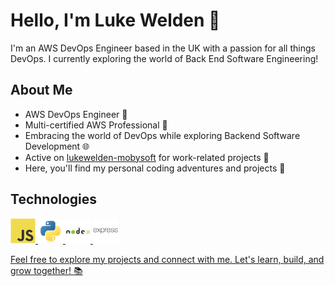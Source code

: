 # Hello, I'm Luke Welden 👋

I'm an AWS DevOps Engineer based in the UK with a passion for all things DevOps. I currently exploring the world of Back End Software Engineering! 

## About Me

- AWS DevOps Engineer 🚀
- Multi-certified AWS Professional 📜
- Embracing the world of DevOps while exploring Backend Software Development 🌐
- Active on [lukewelden-mobysoft](https://github.com/lukewelden-mobysoft) for work-related projects 🏢
- Here, you'll find my personal coding adventures and projects 🚀

## Technologies 
<a href="https://developer.mozilla.org/en-US/docs/Web/JavaScript" target="_blank" rel="noreferrer"> <img src="https://raw.githubusercontent.com/devicons/devicon/master/icons/javascript/javascript-original.svg" alt="javascript" width="40" height="40"/>
</a> <a href="https://www.python.org" target="_blank" rel="noreferrer"> <img src="https://raw.githubusercontent.com/devicons/devicon/master/icons/python/python-original.svg" alt="python" width="40" height="40"/>
<a href="https://nodejs.org" target="_blank" rel="noreferrer"> <img src="https://raw.githubusercontent.com/devicons/devicon/master/icons/nodejs/nodejs-original-wordmark.svg" alt="nodejs" width="40" height="40"/>
<a href="https://expressjs.com" target="_blank" rel="noreferrer"> <img src="https://raw.githubusercontent.com/devicons/devicon/master/icons/express/express-original-wordmark.svg" alt="express" width="40" height="40"/>



Feel free to explore my projects and connect with me. Let's learn, build, and grow together! 📚


<!--
**lukewelden/lukewelden** is a ✨ _special_ ✨ repository because its `README.md` (this file) appears on your GitHub profile.

Here are some ideas to get you started:

- 🔭 I’m currently working on ...
- 🌱 I’m currently learning ...
- 👯 I’m looking to collaborate on ...
- 🤔 I’m looking for help with ...
- 💬 Ask me about ...
- 📫 How to reach me: ...
- 😄 Pronouns: ...
- ⚡ Fun fact: ...
-->
